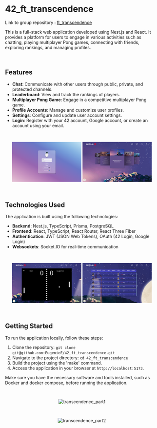 # 42_ft_transcendence

Link to group repository : [ft_transcendence](https://github.com/the-5-pong-heroes/transcendence)

This is a full-stack web application developed using Nest.js and React. It provides a platform for users to engage in various activities such as chatting, playing multiplayer Pong games, connecting with friends, exploring rankings, and managing profiles.

<br/>

## Features

- **Chat**: Communicate with other users through public, private, and protected channels.
- **Leaderboard**: View and track the rankings of players.
- **Multiplayer Pong Game**: Engage in a competitive multiplayer Pong game.
- **Profile Accounts**: Manage and customize user profiles.
- **Settings**: Configure and update user account settings.
- **Login**: Register with your 42 account, Google account, or create an account using your email.

<br/>
<p align="center">
    <img src="./docs/image/login.png" alt="login" width=45%>
    <img src="./docs/image/home.png" alt="home" width=45%>
</p>
<br/>

## Technologies Used

The application is built using the following technologies:

- **Backend**: Nest.js, TypeScript, Prisma, PostgreSQL
- **Frontend**: React, TypeScript, React Router, React Three Fiber
- **Authentication**: JWT (JSON Web Tokens), OAuth (42 Login, Google Login)
- **Websockets**: Socket.IO for real-time communication

<br/>
<p align="center">
    <img src="./docs/image/game.png" alt="game" width=45%>
    <img src="./docs/image/leaderboard.png" alt="leaderboard" width=45%>
</p>
<br/>

## Getting Started

To run the application locally, follow these steps:

1. Clone the repository: `git clone git@github.com:EugenieF/42_ft_transcendence.git`
2. Navigate to the project directory: `cd 42_ft_transcendence`
3. Build the project using the 'make' command.
4. Access the application in your browser at `http://localhost:5173`.

Make sure you have the necessary software and tools installed, such as Docker and docker compose, before running the application.

<br/>
<p align="center">
    <img src="./docs/video/transcendence1.gif" alt="transcendence_part1" width=50%>
</p>

<br/>

<p align="center">
    <img src="./docs/video/transcendence2.gif" alt="transcendence_part2" width=50%>
</p>
<br/>

